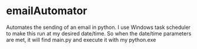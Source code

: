 # emailAutomator
Automates the sending of an email in python. I use Windows task scheduler to make this run at my desired date/time. So when the date/time parameters are met, it will find main.py and execute it with my python.exe
